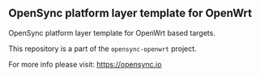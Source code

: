 OpenSync platform layer template for OpenWrt
--------------------------------------------

OpenSync platform layer template for OpenWrt based targets.

This repository is a part of the `opensync-openwrt` project.

For more info please visit: https://opensync.io
